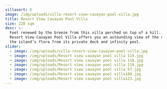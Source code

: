 ```yaml
---
villasort: 6
image: /img/uploads/villa-resort-view-cauayan-pool-villa.jpg
title: Resort View Cauayan Pool Villa
size: 220 sqm
desc: >-
  Feel renewed by the breeze from this villa perched on top of a hill. The
  Resort View Cauayan Pool Villa offers you an astounding view of the resort and
  the island’s flora from its private deck and infinity pool.
slider:
  - image: /img/uploads/villa-resort-view-cauayan-pool-villa.jpg
  - image: /img/uploads/Resort view cauayan pool villa 115.jpg
  - image: /img/uploads/Resort view cauayan pool villa 118.jpg
  - image: /img/uploads/Resort view cauayan pool villa 119.jpg
  - image: /img/uploads/Resort view cauayan pool villa 57.jpg
  - image: /img/uploads/Resort view cauayan pool villa108.jpg
  - image: /img/uploads/Resort view cauayan pool villa123.jpg
---
```


